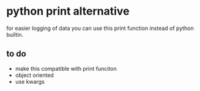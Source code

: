 # python print alternative

for easier logging of data you can use this print function instead of python builtin.

## to do

* make this compatible with print funciton
* object oriented
* use kwargs
